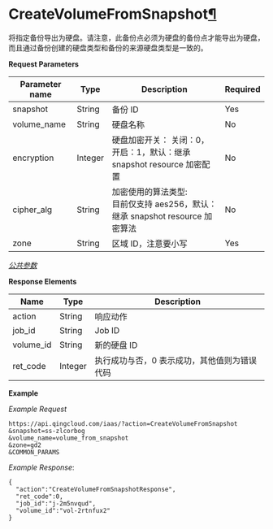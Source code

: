 ---
---

# CreateVolumeFromSnapshot[¶](#createvolumefromsnapshot "永久链接至标题")

将指定备份导出为硬盘。请注意，此备份点必须为硬盘的备份点才能导出为硬盘，而且通过备份创建的硬盘类型和备份的来源硬盘类型是一致的。

**Request Parameters**

| Parameter name | Type | Description | Required |
| --- | --- | --- | --- |
| snapshot | String | 备份 ID | Yes |
| volume_name | String | 硬盘名称 | No |
| encryption | Integer | 硬盘加密开关： 关闭：0，开启：1，默认：继承 snapshot resource 加密配置 | No |
| cipher_alg | String | 加密使用的算法类型:<br/>目前仅支持 aes256，默认：继承 snapshot resource 加密算法 | No |
| zone | String | 区域 ID，注意要小写 | Yes |

[_公共参数_](../../common/parameters.html#api-common-parameters)

**Response Elements**

| Name | Type | Description |
| --- | --- | --- |
| action | String | 响应动作 |
| job_id | String | Job ID |
| volume_id | String | 新的硬盘 ID |
| ret_code | Integer | 执行成功与否，0 表示成功，其他值则为错误代码 |

**Example**

_Example Request_

```
https://api.qingcloud.com/iaas/?action=CreateVolumeFromSnapshot
&snapshot=ss-zlcorbog
&volume_name=volume_from_snapshot
&zone=gd2
&COMMON_PARAMS
```

_Example Response_:

```
{
  "action":"CreateVolumeFromSnapshotResponse",
  "ret_code":0,
  "job_id":"j-2m5nvqud",
  "volume_id":"vol-2rtnfux2"
}
```
